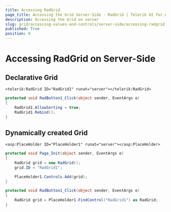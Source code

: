 ```yaml
---
title: Accessing RadGrid
page_title: Accessing the Grid Server-Side - RadGrid | Telerik UI for ASP.NET AJAX
description: Accessing the Grid on server
slug: grid/accessing-values-and-controls/server-side/accessing-radgrid
published: True
position: 0
---
```


# Accessing RadGrid on Server-Side

## Declarative Grid

````ASP.NET
<telerik:RadGrid ID="RadGrid1" runat="server"></telerik:RadGrid>
````

````C#
protected void RadButton1_Click(object sender, EventArgs e)
{
    RadGrid1.AllowSorting = true;
    RadGrid1.Rebind();
}
````

## Dynamically created Grid

````ASP.NET
<asp:PlaceHolder ID="PlaceHolder1" runat="server"></asp:PlaceHolder>
````

````C#
protected void Page_Init(object sender, EventArgs e)
{
    RadGrid grid = new RadGrid();
    grid.ID = "RadGrid1";

    PlaceHolder1.Controls.Add(grid);
}

protected void RadButton1_Click(object sender, EventArgs e)
{
    RadGrid grid = PlaceHolder1.FindControl("RadGrid1") as RadGrid;
}
````




